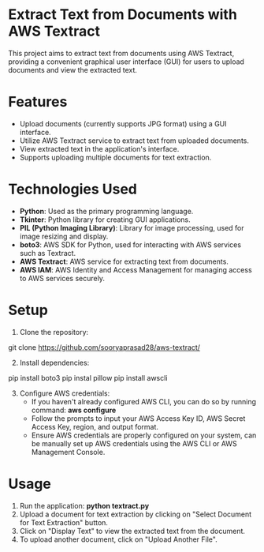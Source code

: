 # Extract Text from Documents with AWS Textract

This project aims to extract text from documents using AWS Textract, providing a convenient graphical user interface (GUI) for users to upload documents and view the extracted text.

# Features
- Upload documents (currently supports JPG format) using a GUI interface.
- Utilize AWS Textract service to extract text from uploaded documents.
- View extracted text in the application's interface.
- Supports uploading multiple documents for text extraction.

# Technologies Used
- **Python**: Used as the primary programming language.
- **Tkinter**: Python library for creating GUI applications.
- **PIL (Python Imaging Library)**: Library for image processing, used for image resizing and display.
- **boto3**: AWS SDK for Python, used for interacting with AWS services such as Textract.
- **AWS Textract**: AWS service for extracting text from documents.
- **AWS IAM**: AWS Identity and Access Management for managing access to AWS services securely.

# Setup
1. Clone the repository:

git clone https://github.com/sooryaprasad28/aws-textract/

2. Install dependencies:

pip install boto3
pip instal pillow
pip install awscli

3. Configure AWS credentials:
    - If you haven't already configured AWS CLI, you can do so by running command: **aws configure**
    - Follow the prompts to input your AWS Access Key ID, AWS Secret Access Key, region, and output format.
    - Ensure AWS credentials are properly configured on your system, can be manually set up AWS credentials using the AWS CLI or AWS Management Console.

# Usage
1. Run the application: **python textract.py**
2. Upload a document for text extraction by clicking on "Select Document for Text Extraction" button.
3. Click on "Display Text" to view the extracted text from the document.
4. To upload another document, click on "Upload Another File".
